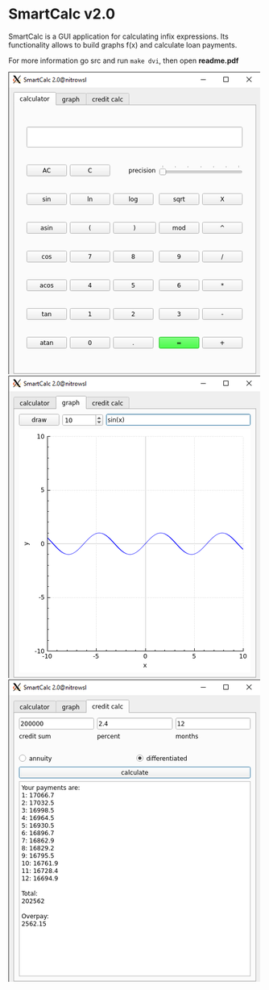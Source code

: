 # SmartCalc v2.0

SmartCalc is a GUI application for calculating infix expressions.
Its functionality allows to build graphs f(x) and calculate loan payments.

For more information go src and run `make dvi`, then open **readme.pdf**

 ![SmartCalc](images/calc.png)
 ![SmartCalc](images/graph.png)
 ![SmartCalc](images/cred.png)
